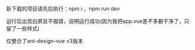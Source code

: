 新下载的项目请先后执行：npm i ，npm run dev


运行后出现白屏且不报错，说明运行成功(因为我把app.vue差不多删干净了，只留了一些样式)


仅整合了ant-design-vue v3版本